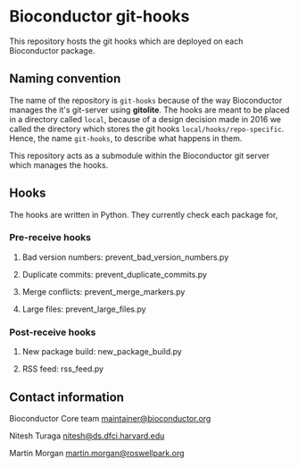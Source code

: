 # Bioconductor git-hooks 

This repository hosts the git hooks which are deployed on each Bioconductor package. 

## Naming convention

The name of the repository is `git-hooks` because of the way Bioconductor manages the it's git-server using **gitolite**. The hooks are meant to be placed in a directory called `local`, because of a design decision made in 2016 we called the directory which stores the git hooks `local/hooks/repo-specific`. Hence, the name `git-hooks`, to describe what happens in them. 

This repository acts as a submodule within the Bioconductor git server which manages the hooks.

## Hooks

The hooks are written in Python. They currently check each package for,

### Pre-receive hooks

1. Bad version numbers: prevent_bad_version_numbers.py

2. Duplicate commits: prevent_duplicate_commits.py

3. Merge conflicts: prevent_merge_markers.py

4. Large files: prevent_large_files.py

### Post-receive hooks

1. New package build: new_package_build.py

1. RSS feed: rss_feed.py

## Contact information

Bioconductor Core team <maintainer@bioconductor.org>

Nitesh Turaga <nitesh@ds.dfci.harvard.edu>

Martin Morgan <martin.morgan@roswellpark.org>
